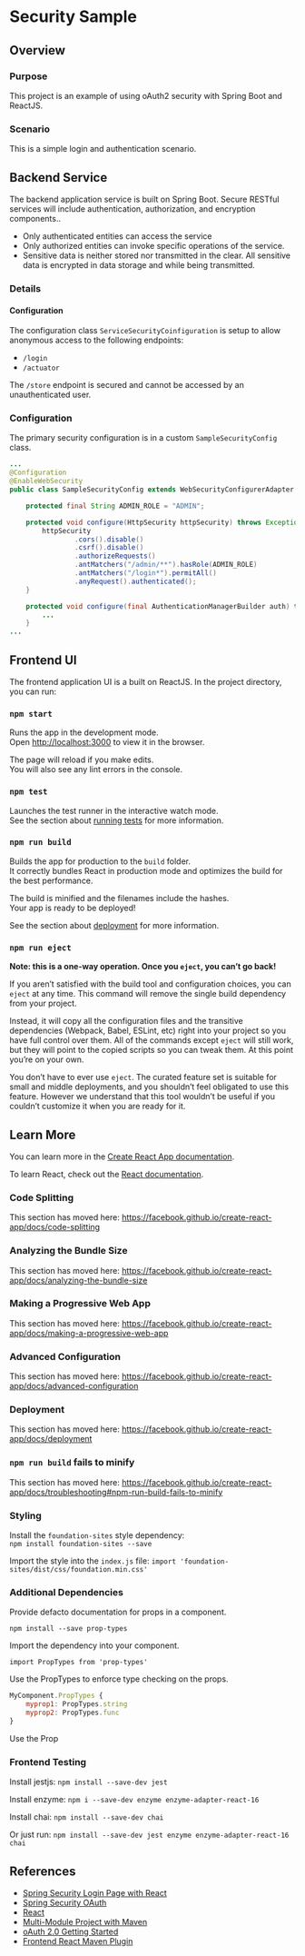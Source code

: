 # Security Sample

## Overview

### Purpose
This project is an example of using oAuth2 security with Spring Boot and ReactJS.

### Scenario
This is a simple login and authentication scenario.

## Backend Service
The backend application service is built on Spring Boot.
Secure RESTful services will include authentication, authorization, and encryption components..

- Only authenticated entities can access the service
- Only authorized entities can invoke specific operations of the service.
- Sensitive data is neither stored nor transmitted in the clear.  All sensitive data is encrypted in data storage and while being transmitted.

### Details

#### Configuration
The configuration class `ServiceSecurityCoinfiguration` is setup to allow anonymous access to the following endpoints:

- `/login`
- `/actuator`

The `/store` endpoint is secured and cannot be accessed by an unauthenticated user.

### Configuration

The primary security configuration is in a custom `SampleSecurityConfig` class.

```java
...
@Configuration
@EnableWebSecurity
public class SampleSecurityConfig extends WebSecurityConfigurerAdapter {

    protected final String ADMIN_ROLE = "ADMIN";

    protected void configure(HttpSecurity httpSecurity) throws Exception {
        httpSecurity
                .cors().disable()
                .csrf().disable()
                .authorizeRequests()
                .antMatchers("/admin/**").hasRole(ADMIN_ROLE)
                .antMatchers("/login*").permitAll()
                .anyRequest().authenticated();
    }

    protected void configure(final AuthenticationManagerBuilder auth) throws Exception {
        ...
    }
...
```

## Frontend UI
The frontend application UI is a built on ReactJS.
In the project directory, you can run:

### `npm start`

Runs the app in the development mode.<br>
Open [http://localhost:3000](http://localhost:3000) to view it in the browser.

The page will reload if you make edits.<br>
You will also see any lint errors in the console.

### `npm test`

Launches the test runner in the interactive watch mode.<br>
See the section about [running tests](https://facebook.github.io/create-react-app/docs/running-tests) for more information.

### `npm run build`

Builds the app for production to the `build` folder.<br>
It correctly bundles React in production mode and optimizes the build for the best performance.

The build is minified and the filenames include the hashes.<br>
Your app is ready to be deployed!

See the section about [deployment](https://facebook.github.io/create-react-app/docs/deployment) for more information.

### `npm run eject`

**Note: this is a one-way operation. Once you `eject`, you can’t go back!**

If you aren’t satisfied with the build tool and configuration choices, you can `eject` at any time. This command will remove the single build dependency from your project.

Instead, it will copy all the configuration files and the transitive dependencies (Webpack, Babel, ESLint, etc) right into your project so you have full control over them. All of the commands except `eject` will still work, but they will point to the copied scripts so you can tweak them. At this point you’re on your own.

You don’t have to ever use `eject`. The curated feature set is suitable for small and middle deployments, and you shouldn’t feel obligated to use this feature. However we understand that this tool wouldn’t be useful if you couldn’t customize it when you are ready for it.

## Learn More

You can learn more in the [Create React App documentation](https://facebook.github.io/create-react-app/docs/getting-started).

To learn React, check out the [React documentation](https://reactjs.org/).

### Code Splitting

This section has moved here: https://facebook.github.io/create-react-app/docs/code-splitting

### Analyzing the Bundle Size

This section has moved here: https://facebook.github.io/create-react-app/docs/analyzing-the-bundle-size

### Making a Progressive Web App

This section has moved here: https://facebook.github.io/create-react-app/docs/making-a-progressive-web-app

### Advanced Configuration

This section has moved here: https://facebook.github.io/create-react-app/docs/advanced-configuration

### Deployment

This section has moved here: https://facebook.github.io/create-react-app/docs/deployment

### `npm run build` fails to minify

This section has moved here: https://facebook.github.io/create-react-app/docs/troubleshooting#npm-run-build-fails-to-minify

### Styling

Install the `foundation-sites` style dependency:  
`npm install foundation-sites --save`

Import the style into the `index.js` file: 
`import 'foundation-sites/dist/css/foundation.min.css'`

### Additional Dependencies

Provide defacto documentation for props in a component.

`npm install --save prop-types`

Import the dependency into your component.

`import PropTypes from 'prop-types'`

Use the PropTypes to enforce type checking on the props.

```javascript
MyComponent.PropTypes {
    myprop1: PropTypes.string
    myprop2: PropTypes.func
}
```


Use the Prop

###  Frontend Testing

Install jestjs:  `npm install --save-dev jest`

Install enzyme: `npm i --save-dev enzyme enzyme-adapter-react-16`

Install chai: `npm install --save-dev chai`

Or just run:  `npm install --save-dev jest enzyme enzyme-adapter-react-16 chai`

## References

- [Spring Security Login Page with React](https://www.baeldung.com/spring-security-login-react)
- [Spring Security OAuth](https://spring.io/projects/spring-security-oauth)
- [React](https://reactjs.org/)
- [Multi-Module Project with Maven](https://www.baeldung.com/maven-multi-module)
- [oAuth 2.0 Getting Started](https://oauth.net/getting-started/)
- [Frontend React Maven Plugin](https://github.com/eirslett/frontend-maven-plugin)
